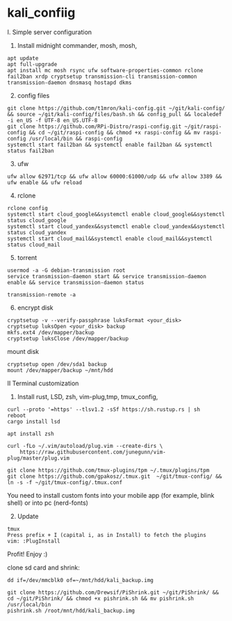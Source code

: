 # kali_confiig

I. Simple server configuration 

1. Install midnight commander, mosh, mosh, 
```
apt update
apt full-upgrade
apt install mc mosh rsync ufw software-properties-common rclone fail2ban xrdp cryptsetup transmission-cli transmission-common transmission-daemon dnsmasq hostapd dkms 
```
2. config files
```
git clone https://github.com/t1mron/kali-config.git ~/git/kali-config/ && source ~/git/kali-config/files/bash.sh && config_pull && localedef -i en_US -f UTF-8 en_US.UTF-8
git clone https://github.com/RPi-Distro/raspi-config.git ~/git/raspi-config && cd ~/git/raspi-config && chmod +x raspi-config && mv raspi-config /usr/local/bin && raspi-config
systemctl start fail2ban && systemctl enable fail2ban && systemctl status fail2ban
```
3. ufw
```
ufw allow 62971/tcp && ufw allow 60000:61000/udp && ufw allow 3389 && ufw enable && ufw reload
```
4. rclone
```
rclone config
systemctl start cloud_google&&systemctl enable cloud_google&&systemctl status cloud_google
systemctl start cloud_yandex&&systemctl enable cloud_yandex&&systemctl status cloud_yandex
systemctl start cloud_mail&&systemctl enable cloud_mail&&systemctl status cloud_mail
```
5. torrent
```
usermod -a -G debian-transmission root
service transmission-daemon start && service transmission-daemon enable && service transmission-daemon status

transmission-remote -a

```
6. encrypt disk
```
cryptsetup -v --verify-passphrase luksFormat <your_disk>
cryptsetup luksOpen <your_disk> backup
mkfs.ext4 /dev/mapper/backup
cryptsetup luksClose /dev/mapper/backup
```
mount disk
```
cryptsetup open /dev/sda1 backup
mount /dev/mapper/backup ~/mnt/hdd
```

II Terminal customization

1. Install rust, LSD, zsh, vim-plug,tmp, tmux_config, 
```
curl --proto '=https' --tlsv1.2 -sSf https://sh.rustup.rs | sh
reboot
cargo install lsd

apt install zsh 

curl -fLo ~/.vim/autoload/plug.vim --create-dirs \
    https://raw.githubusercontent.com/junegunn/vim-plug/master/plug.vim

git clone https://github.com/tmux-plugins/tpm ~/.tmux/plugins/tpm
git clone https://github.com/gpakosz/.tmux.git  ~/git/tmux-config/ && ln -s -f ~/git/tmux-config/.tmux.conf
```
You need to install custom fonts into your mobile app (for example, blink shell) or into pc (nerd-fonts)<br/>

2. Update
```
tmux
Press prefix + I (capital i, as in Install) to fetch the plugins
vim: :PlugInstall
```
Profit! Enjoy :)

clone sd card and shrink:
```
dd if=/dev/mmcblk0 of=~/mnt/hdd/kali_backup.img

git clone https://github.com/Drewsif/PiShrink.git ~/git/PiShrink/ && cd ~/git/PiShrink/ && chmod +x pishrink.sh && mv pishrink.sh /usr/local/bin
pishrink.sh /root/mnt/hdd/kali_backup.img
```




